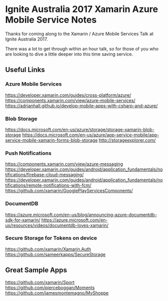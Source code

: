 # Ignite Australia 2017 Xamarin Azure Mobile Service Notes

Thanks for coming along to the Xamarin / Azure Mobile Services Talk at Ignite Australia 2017. 

There was a lot to get through within an hour talk, so for those of you who are looking to dive a little deeper into this time saving service. 

## Useful Links

### Azure Mobile Services
https://developer.xamarin.com/guides/cross-platform/azure/
https://components.xamarin.com/view/azure-mobile-services/
https://adrianhall.github.io/develop-mobile-apps-with-csharp-and-azure/

### Blob Storage 
https://docs.microsoft.com/en-us/azure/storage/storage-xamarin-blob-storage
https://docs.microsoft.com/en-us/azure/app-service-mobile/app-service-mobile-xamarin-forms-blob-storage
http://storageexplorer.com/

### Push Notifications
https://components.xamarin.com/view/azure-messaging
https://developer.xamarin.com/guides/android/application_fundamentals/notifications/firebase-cloud-messaging/
https://developer.xamarin.com/guides/android/application_fundamentals/notifications/remote-notifications-with-fcm/
https://github.com/xamarin/GooglePlayServicesComponents/

### DocumentDB
https://azure.microsoft.com/en-us/blog/announcing-azure-documentdb-sdk-for-xamarin/
https://azure.microsoft.com/en-us/resources/videos/documentdb-loves-xamarin/

### Secure Storage for Tokens on device
https://github.com/xamarin/Xamarin.Auth
https://github.com/sameerkapps/SecureStorage

## Great Sample Apps
https://github.com/xamarin/Sport
https://github.com/pierceboggan/Moments
https://github.com/jamesmontemagno/MyShoppe
